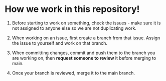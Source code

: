 # How we work in this repository!

1. Before starting to work on something, check the issues - make sure it is not assigned to anyone else so we are not duplicating work.

2. When working on an issue, first create a branch from that issue. Assign the issue to yourself and work on that branch.

3. When committing changes, commit and push them to the branch you are working on, then **request someone to review** it before merging to main.

4. Once your branch is reviewed, merge it to the main branch.